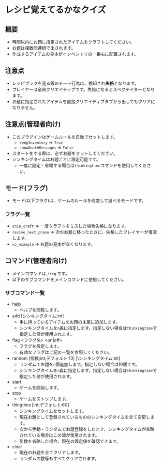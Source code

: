 # レシピ覚えてるかなクイズ

## 概要
+ 時間以内にお題に指定されたアイテムをクラフトしてください。
+ お題は複数問連続で出されます。
+ 作成するアイテムの見本がインベントリの一番右に配置されます。

## 注意点
+ レシピブックを見る等のチート行為は、検知され**失格**となります。
+ プレイヤーは全員クリエイティブです。失格になるとスペクテイターとなります。
+ お題に指定されたアイテムを直接クリエイティブタブから出してもクリアになりません。

## 注意点(管理者向け)
+ このプラグインはゲームルールを自動でセットします。
    - `keepInventory` => `True`
    - `showDeathMessages` => `False`
+ スタートをする際は、必ずお題をセットしてください。
+ シンキングタイムはお題ごとに設定可能です。
    - 一度に設定・省略する場合は`thinkingtime`コマンドを使用してください。


## モード(フラグ)
+ モード(以下フラグ)は、ゲームのルールを改変して遊べるモードです。

### フラグ一覧
+ `once_craft` => 一度クラフトをミスした場合失格になります。
+ `revive_next_phase` => 次のお題に移ったときに、失格したプレイヤーが復活します。
+ `no_example` => お題の見本がなくなります。


## コマンド(管理者向け)
+ メインコマンドは `/req` です。
+ 以下のサブコマンドをメインコマンドに使用してください。

### サブコマンド一覧
+ help
    - ヘルプを閲覧します。
+ add \[シンキングタイム;int\]
    - 手に持っているアイテムをお題の末尾に追加します。
    - シンキングタイムを`n`淼に指定します。指定しない場合は`thinkingtime`で指定した値が使用されます。
+ flag \<フラグ名\> \<on|off\>
    - フラグを設定します。
    - 有効なフラグは上記の一覧を参照してください。
+ random \[個数;int;デフォルト:10\] \[\シンキングタイム;int\]
    - ランダムでお題を`n`個追加します。指定しない場合は10個です。
    - シンキングタイムを`n`淼に指定します。指定しない場合は`thinkingtime`で指定した値が使用されます。
+ start
    - ゲームを開始します。
+ stop
    - ゲームをストップします。
+ thingtime \[int;デフォルト:60\]
    - シンキングタイムをセットします。
    - 現在お題として登録されているもののシンキングタイムを全て変更します。
    - 次から手動・ランダムでお題登録をしたとき、シンキングタイムが省略されている場合はこの値が使用されます。
    - 引数を省略した場合、現在の設定値を確認できます。
+ clear
    - 現在のお題を全てクリアします。
    - ランダムの数等もすべてクリアされます。
